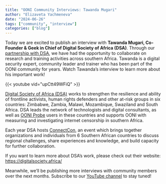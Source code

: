 ```yaml
---
title: "OONI Community Interviews: Tawanda Mugari"
author: "Elizaveta Yachmeneva"
date: "2024-06-26"
tags: ["community", "interview"]
categories: ["blog"]
---
```


Today we are excited to publish an interview with **Tawanda Mugari, Co-Founder & Geek in Chief of Digital Society of Africa (DSA)**. Through our [partnership with DSA](https://ooni.org/partners/digital-society-of-africa/), we have had the opportunity to collaborate on research and training activities across southern Africa. Tawanda is a digital security expert, community leader and trainer who has been part of the OONI community for years. Watch Tawanda’s interview to learn more about his important work! 

{{< youtube vid="upCtt49WFiQ" >}}

[Digital Society of Africa (DSA)](https://digitalsociety.africa/) works to strengthen the resilience and ability of frontline activists, human rights defenders and other at-risk groups in six countries: Zimbabwe, Zambia, Malawi, Mozambique, Swaziland and South Africa. DSA leads the network of technologists and digital consultants, as well as [OONI Probe](https://ooni.org/install/) users in these countries and supports OONI with measuring and investigating internet censorship in southern Africa. 

Each year DSA hosts [ConnectCon](https://digitalsociety.africa/connectcon/), an event which brings together organizations and individuals from 6 Southern African countries to discuss regional challenges, share experiences and knowledge, and build capacity for further collaboration.

If you want to learn more about DSA’s work, please check out their website: https://digitalsociety.africa/ 

Meanwhile, we’ll be publishing more interviews with community members over the next months. Subscribe to our [YouTube channel](https://www.youtube.com/channel/UCQhDgj9wBf4_w5bWFvLlq-w?sub_confirmation=1) to stay tuned!

